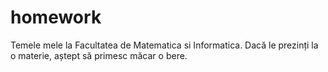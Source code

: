 homework
========

Temele mele la Facultatea de Matematica si Informatica. Dacă le prezinți la o materie, aștept să primesc măcar o bere.
